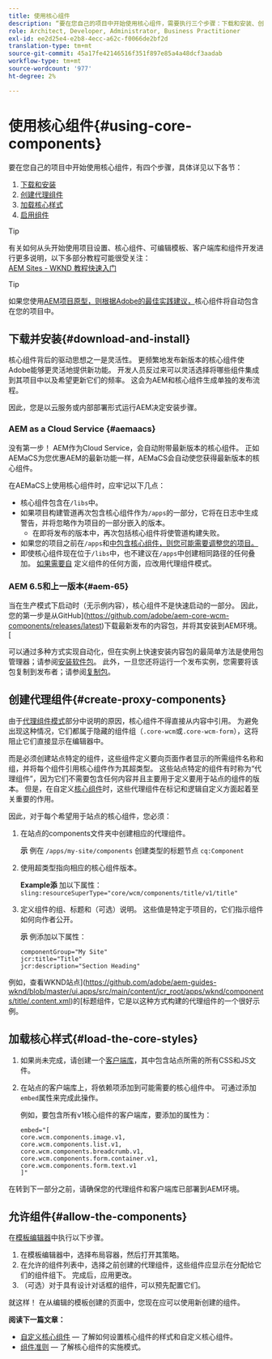 ```yaml
---
title: 使用核心组件
description: “要在您自己的项目中开始使用核心组件，需要执行三个步骤：下载和安装、创建代理组件、加载核心样式并允许模板上的组件。”
role: Architect, Developer, Administrator, Business Practitioner
exl-id: ee2d25e4-e2b8-4ecc-a62c-f0066de2bf2d
translation-type: tm+mt
source-git-commit: 45a17fe42146516f351f897e85a4a48dcf3aadab
workflow-type: tm+mt
source-wordcount: '977'
ht-degree: 2%

---
```


# 使用核心组件{#using-core-components}

要在您自己的项目中开始使用核心组件，有四个步骤，具体详见以下各节：

1. [下载和安装](#download-and-install)
1. [创建代理组件](#create-proxy-components)
1. [加载核心样式](#load-the-core-styles)
1. [启用组件](#allow-the-components)

>[!TIP]
>
>有关如何从头开始使用项目设置、核心组件、可编辑模板、客户端库和组件开发进行更多说明，以下多部分教程可能很受关注：\
>[AEM Sites - WKND 教程快速入门](https://docs.adobe.com/content/help/en/experience-manager-learn/getting-started-wknd-tutorial-develop/overview.html)

>[!TIP]
>
>如果您使用[AEM项目原型，则根据Adobe的最佳实践建议，](/help/developing/archetype/overview.md)核心组件将自动包含在您的项目中。

## 下载并安装{#download-and-install}

核心组件背后的驱动思想之一是灵活性。 更频繁地发布新版本的核心组件使Adobe能够更灵活地提供新功能。 开发人员反过来可以灵活选择将哪些组件集成到其项目中以及希望更新它们的频率。 这会为AEM和核心组件生成单独的发布流程。

因此，您是以云服务或内部部署形式运行AEM决定安装步骤。

### AEM as a Cloud Service {#aemaacs}

没有第一步！ AEM作为Cloud Service，会自动附带最新版本的核心组件。 正如AEMaCS为您优惠AEM的最新功能一样，AEMaCS会自动使您获得最新版本的核心组件。

在AEMaCS上使用核心组件时，应牢记以下几点：

* 核心组件包含在`/libs`中。
* 如果项目构建管道再次包含核心组件作为`/apps`的一部分，它将在日志中生成警告，并将忽略作为项目的一部分嵌入的版本。
   * 在即将发布的版本中，再次包括核心组件将使管道构建失败。
* 如果您的项目之前在`/apps`和[中包含核心组件，则您可能需要调整您的项目。](/help/developing/overview.md#via-aemaacs)
* 即使核心组件现在位于`/libs`中，也不建议在`/apps`中创建相同路径的任何叠加。 [如果需要自](/help/developing/guidelines.md#proxy-component-pattern) 定义组件的任何方面，应改用代理组件模式。

### AEM 6.5和上一版本{#aem-65}

当在生产模式下启动时（无示例内容），核心组件不是快速启动的一部分。 因此，您的第一步是从GitHub](https://github.com/adobe/aem-core-wcm-components/releases/latest)下载最新发布的内容包，并将其安装到AEM环境。[

可以通过多种方式实现自动化，但在实例上快速安装内容包的最简单方法是使用包管理器；请参阅[安装软件包](https://docs.adobe.com/content/help/en/experience-manager-65/administering/contentmanagement/package-manager.html#installing-packages)。 此外，一旦您还将运行一个发布实例，您需要将该包复制到发布者；请参阅[复制包](https://docs.adobe.com/content/help/en/experience-manager-65/administering/contentmanagement/package-manager.html#replicating-packages)。

## 创建代理组件{#create-proxy-components}

由于[代理组件模式](/help/developing/guidelines.md#proxy-component-pattern)部分中说明的原因，核心组件不得直接从内容中引用。 为避免出现这种情况，它们都属于隐藏的组件组（`.core-wcm`或`.core-wcm-form`），这将阻止它们直接显示在编辑器中。

而是必须创建站点特定的组件，这些组件定义要向页面作者显示的所需组件名称和组，并将每个组件引用核心组件作为其超类型。 这些站点特定的组件有时称为“代理组件”，因为它们不需要包含任何内容并且主要用于定义要用于站点的组件的版本。 但是，在自定义[核心组件](/help/developing/customizing.md)时，这些代理组件在标记和逻辑自定义方面起着至关重要的作用。

因此，对于每个希望用于站点的核心组件，您必须：

1. 在站点的components文件夹中创建相应的代理组件。

   **示**
例在 `/apps/my-site/components` 创建类型的标题节点  `cq:Component`

1. 使用超类型指向相应的核心组件版本。

   **Example添**
加以下属性：\
   `sling:resourceSuperType="core/wcm/components/title/v1/title"`

1. 定义组件的组、标题和（可选）说明。 这些值是特定于项目的，它们指示组件如何向作者公开。

   **示**
例添加以下属性：

   ```shell
   componentGroup="My Site"
   jcr:title="Title"  
   jcr:description="Section Heading"
   ```

例如，查看WKND站点](https://github.com/adobe/aem-guides-wknd/blob/master/ui.apps/src/main/content/jcr_root/apps/wknd/components/title/.content.xml)的[标题组件，它是以这种方式构建的代理组件的一个很好示例。

## 加载核心样式{#load-the-core-styles}

1. 如果尚未完成，请创建一个[客户端库](https://experienceleague.adobe.com/docs/experience-manager-cloud-service/implementing/developing/full-stack/clientlibs.html)，其中包含站点所需的所有CSS和JS文件。
1. 在站点的客户端库上，将依赖项添加到可能需要的核心组件中。 可通过添加`embed`属性来完成此操作。

   例如，要包含所有v1核心组件的客户端库，要添加的属性为：

   ```shell
   embed="[  
   core.wcm.components.image.v1,  
   core.wcm.components.list.v1,  
   core.wcm.components.breadcrumb.v1,  
   core.wcm.components.form.container.v1,  
   core.wcm.components.form.text.v1  
   ]"
   ```

在转到下一部分之前，请确保您的代理组件和客户端库已部署到AEM环境。

## 允许组件{#allow-the-components}

在[模板编辑器](https://docs.adobe.com/content/help/en/experience-manager-cloud-service/sites/authoring/features/templates.html)中执行以下步骤。

1. 在模板编辑器中，选择布局容器，然后打开其策略。
1. 在允许的组件列表中，选择之前创建的代理组件，这些组件应显示在分配给它们的组件组下。 完成后，应用更改。
1. （可选）对于具有设计对话框的组件，可以预先配置它们。

就这样！ 在从编辑的模板创建的页面中，您现在应可以使用新创建的组件。

**阅读下一篇文章：**

* [自定义核心组件](/help/developing/customizing.md)  — 了解如何设置核心组件的样式和自定义核心组件。
* [组件准则](/help/developing/guidelines.md)  — 了解核心组件的实施模式。
